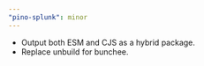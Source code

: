 ```yaml
---
"pino-splunk": minor
---
```


* Output both ESM and CJS as a hybrid package.
* Replace unbuild for bunchee.
